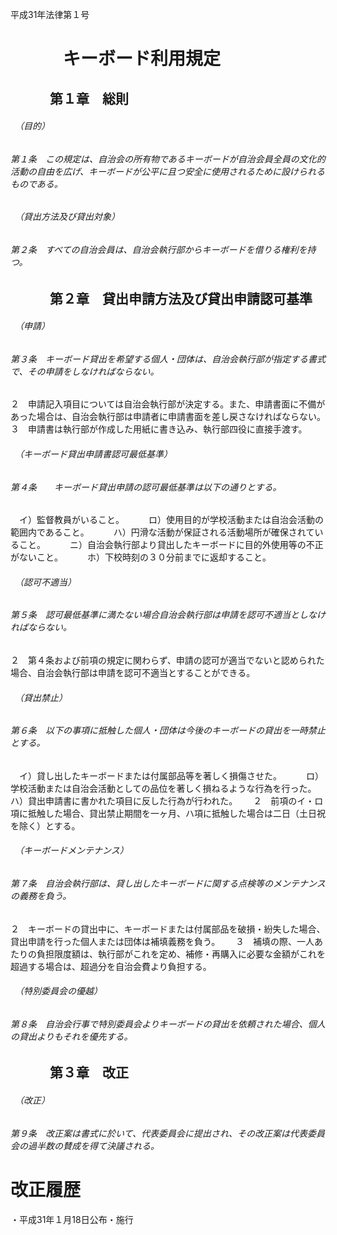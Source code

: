 平成31年法律第１号

# 　　　キーボード利用規定

## 　　　第１章　総則

###### 　（目的）

###### 第１条　この規定は、自治会の所有物であるキーボードが自治会員全員の文化的活動の自由を広げ、キーボードが公平に且つ安全に使用されるために設けられるものである。

###### 　（貸出方法及び貸出対象）

###### 第２条　すべての自治会員は、自治会執行部からキーボードを借りる権利を持つ。

## 　　　第２章　貸出申請方法及び貸出申請認可基準

###### 　（申請）

###### 第３条　キーボード貸出を希望する個人・団体は、自治会執行部が指定する書式で、その申請をしなければならない。

２　申請記入項目については自治会執行部が決定する。また、申請書面に不備があった場合は、自治会執行部は申請者に申請書面を差し戻さなければならない。　　
３　申請書は執行部が作成した用紙に書き込み、執行部四役に直接手渡す。　　

###### 　（キーボード貸出申請書認可最低基準）

###### 第４条　　キーボード貸出申請の認可最低基準は以下の通りとする。

　イ）監督教員がいること。　　
　ロ）使用目的が学校活動または自治会活動の範囲内であること。　　
　ハ）円滑な活動が保証される活動場所が確保されていること。　　
　ニ）自治会執行部より貸出したキーボードに目的外使用等の不正がないこと。　　
　ホ）下校時刻の３０分前までに返却すること。　　

###### 　（認可不適当）

###### 第５条　認可最低基準に満たない場合自治会執行部は申請を認可不適当としなければならない。

２　第４条および前項の規定に関わらず、申請の認可が適当でないと認められた場合、自治会執行部は申請を認可不適当とすることができる。　　

###### 　（貸出禁止）

###### 第６条　以下の事項に抵触した個人・団体は今後のキーボードの貸出を一時禁止とする。

　イ）貸し出したキーボードまたは付属部品等を著しく損傷させた。　　
　ロ）学校活動または自治会活動としての品位を著しく損ねるような行為を行った。　　
　ハ）貸出申請書に書かれた項目に反した行為が行われた。　　
２　前項のイ・ロ項に抵触した場合、貸出禁止期間を一ヶ月、ハ項に抵触した場合は二日（土日祝を除く）とする。　　

###### 　（キーボードメンテナンス）

###### 第７条　自治会執行部は、貸し出したキーボードに関する点検等のメンテナンスの義務を負う。

２　キーボードの貸出中に、キーボードまたは付属部品を破損・紛失した場合、貸出申請を行った個人または団体は補填義務を負う。　　
３　補填の際、一人あたりの負担限度額は、執行部がこれを定め、補修・再購入に必要な金額がこれを超過する場合は、超過分を自治会費より負担する。　　

###### 　（特別委員会の優越）

###### 第８条　自治会行事で特別委員会よりキーボードの貸出を依頼された場合、個人の貸出よりもそれを優先する。

## 　　　第３章　改正

###### 　（改正）

###### 第９条　改正案は書式に於いて、代表委員会に提出され、その改正案は代表委員会の過半数の賛成を得て決議される。

# 改正履歴

・平成31年１月18日公布・施行　　
